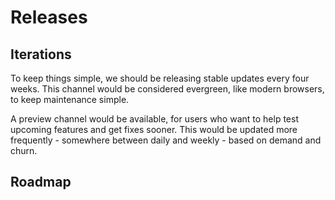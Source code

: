 # Releases

## Iterations

To keep things simple, we should be releasing stable updates every four weeks.
This channel would be considered evergreen, like modern browsers, to keep
maintenance simple.

A preview channel would be available, for users who want to help test upcoming
features and get fixes sooner. This would be updated more frequently - somewhere
between daily and weekly - based on demand and churn.

## Roadmap


